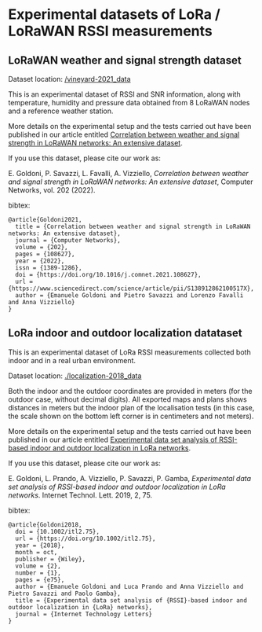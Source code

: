 # Experimental datasets of LoRa / LoRaWAN RSSI measurements

## LoRaWAN weather and signal strength dataset 

Dataset location: [/vineyard-2021_data](/vineyard-2021_data)

This is an experimental dataset of RSSI and SNR information, along with temperature, humidity and pressure data obtained from 8 LoRaWAN nodes and a reference weather station.

More details on the experimental setup and the tests carried out have been published in our article entitled [Correlation between weather and signal strength in LoRaWAN networks: An extensive dataset](https://doi.org/10.1016/j.comnet.2021.108627).

If you use this dataset, please cite our work as:

E. Goldoni, P. Savazzi, L. Favalli, A. Vizziello, _Correlation between weather and signal strength in LoRaWAN networks: An extensive dataset_, Computer Networks, vol. 202 (2022).

bibtex:
```
@article{Goldoni2021,
  title = {Correlation between weather and signal strength in LoRaWAN networks: An extensive dataset},
  journal = {Computer Networks},
  volume = {202},
  pages = {108627},
  year = {2022},
  issn = {1389-1286},
  doi = {https://doi.org/10.1016/j.comnet.2021.108627},
  url = {https://www.sciencedirect.com/science/article/pii/S138912862100517X},
  author = {Emanuele Goldoni and Pietro Savazzi and Lorenzo Favalli and Anna Vizziello}
}
```

## LoRa indoor and outdoor localization datataset 

This is an experimental dataset of LoRa RSSI measurements collected both indoor and in a real urban environment. 

Dataset location: [./localization-2018_data](./localization-2018_data)

Both the indoor and the outdoor coordinates are provided in meters (for the outdoor case, without decimal digits).
All exported maps and plans shows distances in meters but the indoor plan of the localisation tests (in this case, the scale shown on the bottom left corner is in centimeters and not meters).

More details on the experimental setup and the tests carried out have been published in our article entitled [Experimental data set analysis of RSSI-based indoor and outdoor localization in LoRa networks](https://doi.org/10.1002/itl2.75).

If you use this dataset, please cite our work as:

E. Goldoni, L. Prando, A. Vizziello, P. Savazzi, P. Gamba, _Experimental data set analysis of RSSI-based indoor and outdoor localization in LoRa networks_. Internet Technol. Lett. 2019, 2, 75. 

bibtex:
```
@article{Goldoni2018,
  doi = {10.1002/itl2.75},
  url = {https://doi.org/10.1002/itl2.75},
  year = {2018},
  month = oct,
  publisher = {Wiley},
  volume = {2},
  number = {1},
  pages = {e75},
  author = {Emanuele Goldoni and Luca Prando and Anna Vizziello and Pietro Savazzi and Paolo Gamba},
  title = {Experimental data set analysis of {RSSI}-based indoor and outdoor localization in {LoRa} networks},
  journal = {Internet Technology Letters}
}
```
